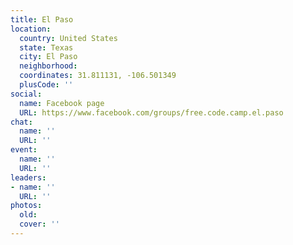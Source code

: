 ```yaml
---
title: El Paso
location:
  country: United States
  state: Texas
  city: El Paso
  neighborhood: 
  coordinates: 31.811131, -106.501349
  plusCode: ''
social:
  name: Facebook page
  URL: https://www.facebook.com/groups/free.code.camp.el.paso
chat:
  name: ''
  URL: ''
event:
  name: ''
  URL: ''
leaders:
- name: ''
  URL: ''
photos:
  old: 
  cover: ''
---
```

